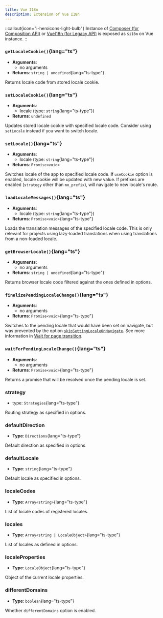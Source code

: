 ```yaml
---
title: Vue I18n
description: Extension of Vue I18n
---
```


::callout{icon="i-heroicons-light-bulb"}
Instance of [Composer (for Composition API)](https://vue-i18n.intlify.dev/api/composition.html#composer) or [VueI18n (for Legacy API)](https://vue-i18n.intlify.dev/api/legacy.html#vuei18n) is exposed as `$i18n` on Vue instance.
::

### `getLocaleCookie()`{lang="ts"}

- **Arguments**:
  - no arguments
- **Returns**: `string | undefined`{lang="ts-type"}

Returns locale code from stored locale cookie.

### `setLocaleCookie()`{lang="ts"}

- **Arguments**:
  - locale (type: `string`{lang="ts-type"})
- **Returns**: `undefined`

Updates stored locale cookie with specified locale code. Consider using `setLocale` instead if you want to switch locale.

### `setLocale()`{lang="ts"}

- **Arguments**:
  - locale (type: `string`{lang="ts-type"})
- **Returns**: `Promise<void>`

Switches locale of the app to specified locale code. If `useCookie` option is enabled, locale cookie will be updated with new value. If prefixes are enabled (`strategy` other than `no_prefix`), will navigate to new locale's route.

### `loadLocaleMessages()`{lang="ts"}

- **Arguments**:
  - locale (type: `string`{lang="ts-type"})
- **Returns**: `Promise<void>`{lang="ts-type"}

Loads the translation messages of the specified locale code. This is only relevant for projects using lazy-loaded translations when using translations from a non-loaded locale.

### `getBrowserLocale()`{lang="ts"}

- **Arguments**:
  - no arguments
- **Returns**: `string | undefined`{lang="ts-type"}

Returns browser locale code filtered against the ones defined in options.

### `finalizePendingLocaleChange()`{lang="ts"}

- **Arguments**:
  - no arguments
- **Returns**: `Promise<void>`{lang="ts-type"}

Switches to the pending locale that would have been set on navigate, but was prevented by the option [`skipSettingLocaleOnNavigate`](/docs/api/options#skipsettinglocaleonnavigate). See more information in [Wait for page transition](/docs/guide/lang-switcher#wait-for-page-transition).

### `waitForPendingLocaleChange()`{lang="ts"}

- **Arguments**:
  - no arguments
- **Returns**: `Promise<void>`{lang="ts-type"}

Returns a promise that will be resolved once the pending locale is set.

### strategy

- type: `Strategies`{lang="ts-type"}

Routing strategy as specified in options.

### defaultDirection

- **Type**: `Directions`{lang="ts-type"}

Default direction as specified in options.

### defaultLocale

- **Type**: `string`{lang="ts-type"}

Default locale as specified in options.

### localeCodes

- **Type**: `Array<string>`{lang="ts-type"}

List of locale codes of registered locales.

### locales

- **Type**: `Array<string | LocaleObject>`{lang="ts-type"}

List of locales as defined in options.

### localeProperties

- **Type**: `LocaleObject`{lang="ts-type"}

Object of the current locale properties.

### differentDomains

- **Type**: `boolean`{lang="ts-type"}

Whether `differentDomains` option is enabled.
